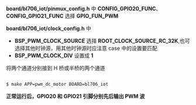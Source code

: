 **board/bl706_iot/pinmux_config.h** 中 **CONFIG_GPIO20_FUNC**、**CONFIG_GPIO21_FUNC** 选择 **GPIO_FUN_PWM**

**board/bl706_iot/clock_config.h** 中 

- **BSP_PWM_CLOCK_SOURCE** 选择 **ROOT_CLOCK_SOURCE_RC_32K**,也可选择其他时钟源，用其他时钟源时应注意 case 中的设置要匹配
- **BSP_PWM_CLOCK_DIV** 设置成 **1**

将两个通道分别接到 H 桥或半桥的两个通道

```bash

$ make APP=pwm_dc_motor BOARD=bl706_iot

```

**正常运行后，GPIO20 和 GPIO21 引脚分别先后输出 PWM 波**